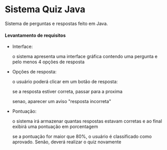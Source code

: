 # Sistema Quiz Java
Sistema de perguntas e respostas feito em Java.

<h4>Levantamento de requisitos</h4>

<ul>
	<li>Interface: </li>
	<p>o sistema apresenta uma interface gráfica contendo uma pergunta e pelo menos 4 opções de resposta</p>
	<li>Opções de resposta: </li>
	<p>o usuário poderá clicar em um botão de resposta:</p>
	<p>se a resposta estiver correta, passar para a proxima</p>
	<p>senao, aparecer um aviso "resposta incorreta"</p>
	<li>Pontuação: </li>
	<p>o sistema irá armazenar quantas respostas estavam corretas e ao final exibirá uma pontuação em porcentagem</p>
	<p>se a pontuação for maior que 80%, o usuário é classificado como aprovado. Senão, deverá realizar o quiz novamente</p>
</ul>

